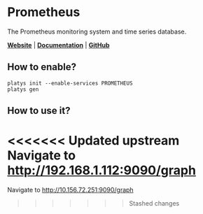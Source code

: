 # Prometheus

The Prometheus monitoring system and time series database.  

**[Website](https://prometheus.io/)** | **[Documentation](https://prometheus.io/docs/introduction/overview/)** | **[GitHub](https://github.com/prometheus/prometheus)**

## How to enable?

```
platys init --enable-services PROMETHEUS	
platys gen
```

## How to use it?

<<<<<<< Updated upstream
Navigate to <http://192.168.1.112:9090/graph>
=======
Navigate to <http://10.156.72.251:9090/graph>
>>>>>>> Stashed changes
